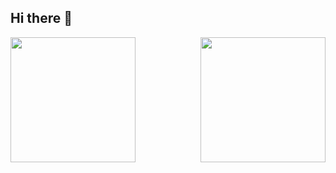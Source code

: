 ## Hi there 👋

<a href="https://github.com/anuraghazra/github-readme-stats">
  <img height=200  align="left" src="https://github-readme-stats.vercel.app/api?username=duncannguyez&show_icons=true&theme=tokyonight" />
</a>
<a href="https://github.com/anuraghazra/convoychat">
  <img height=200 align="right" src="https://github-readme-stats.vercel.app/api/top-langs?username=duncannguyez&layout=compact&langs_count=100&theme=tokyonight" />
</a>
<!--
**DuncanNguyez/duncannguyez** is a ✨ _special_ ✨ repository because its `README.md` (this file) appears on your GitHub profile.

Here are some ideas to get you started:

- 🔭 I’m currently working on ...
- 🌱 I’m currently learning ...
- 👯 I’m looking to collaborate on ...
- 🤔 I’m looking for help with ...
- 💬 Ask me about ...
- 📫 How to reach me: ...
- 😄 Pronouns: ...
- ⚡ Fun fact: ...
-->
